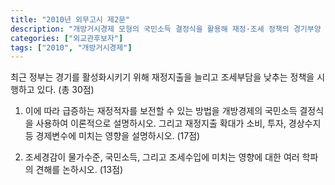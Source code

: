 ```yaml
---
title: "2010년 외무고시 제2문"
description: "개방거시경제 모형의 국민소득 결정식을 활용해 재정·조세 정책의 경기부양 효과와 부작용을 분석하는 문제"
categories: ["외교관후보자"]
tags: ["2010", "개방거시경제"]
---
```


최근 정부는 경기를 활성화시키기 위해 재정지출을 늘리고 조세부담을 낮추는 정책을 시행하고 있다. (총 30점)

1) 이에 따라 급증하는 재정적자를 보전할 수 있는 방법을 개방경제의 국민소득 결정식을 사용하여 이론적으로 설명하시오. 그리고 재정지출 확대가 소비, 투자, 경상수지 등 경제변수에 미치는 영향을 설명하시오. (17점)

2) 조세경감이 물가수준, 국민소득, 그리고 조세수입에 미치는 영향에 대한 여러 학파의 견해를 논하시오. (13점)
